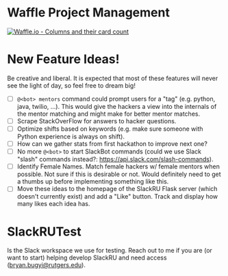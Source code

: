 # Waffle Project Management

[![Waffle.io - Columns and their card count](https://badge.waffle.io/HackRU/SlackRU.svg?columns=all)](https://waffle.io/HackRU/SlackRU)

# New Feature Ideas!
Be creative and liberal. It is expected that most of these features will never see the light of day, so feel free to dream big!

- [ ] `@<bot> mentors` command could prompt users for a "tag" (e.g. python, java, twilio, ...). This would give the hackers a view into the internals of the mentor matching and might make for better mentor matches.
- [ ] Scrape StackOverFlow for answers to hacker questions.
- [ ] Optimize shifts based on keywords (e.g. make sure someone with Python experience is always on shift).
- [ ] How can we gather stats from first hackathon to improve next one?
- [ ] No more `@<bot>` to start SlackBot commands (could we use Slack "slash" commands instead?: https://api.slack.com/slash-commands).
- [ ] Identify Female Names. Match female hackers w/ female mentors when possible. Not sure if this is desirable or not. Would definitely need to get a thumbs up before implementing something like this.
- [ ] Move these ideas to the homepage of the SlackRU Flask server (which doesn't currently exist) and add a "Like" button. Track and display how many likes each idea has.

# SlackRUTest
Is the Slack workspace we use for testing. Reach out to me if you are (or want to start) helping develop SlackRU and need access (bryan.bugyi@rutgers.edu).
